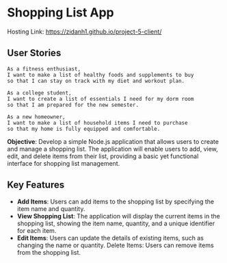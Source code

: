 # Shopping List App

Hosting Link: https://zidanh1.github.io/project-5-client/

## User Stories

```
As a fitness enthusiast,
I want to make a list of healthy foods and supplements to buy
so that I can stay on track with my diet and workout plan.
 
As a college student,
I want to create a list of essentials I need for my dorm room
so that I am prepared for the new semester.
 
As a new homeowner,
I want to make a list of household items I need to purchase
so that my home is fully equipped and comfortable.
```

**Objective**: Develop a simple Node.js application that allows users to create and manage a shopping list. The application will enable users to add, view, edit, and delete items from their list, providing a basic yet functional interface for shopping list management.

## Key Features

- **Add Items**: Users can add items to the shopping list by specifying the item name and quantity.
- **View Shopping List**: The application will display the current items in the shopping list, showing the item name, quantity, and a unique identifier for each item.
- **Edit Items**: Users can update the details of existing items, such as changing the name or quantity. Delete Items: Users can remove items from the shopping list.
